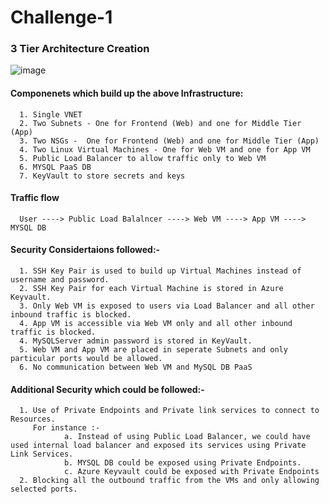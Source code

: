 # Challenge-1

### 3 Tier Architecture Creation

![image](https://user-images.githubusercontent.com/47051115/129131072-905b9d81-2bf0-4de5-885d-19bf2d872d72.png)

#### Componenets which build up the above Infrastructure:
      1. Single VNET
      2. Two Subnets - One for Frontend (Web) and one for Middle Tier (App)
      3. Two NSGs -  One for Frontend (Web) and one for Middle Tier (App)
      4. Two Linux Virtual Machines - One for Web VM and one for App VM 
      5. Public Load Balancer to allow traffic only to Web VM
      6. MYSQL PaaS DB
      7. KeyVault to store secrets and keys
 
#### Traffic flow
      User ----> Public Load Balalncer ----> Web VM ----> App VM ----> MYSQL DB
   
#### Security Considertaions followed:-
      1. SSH Key Pair is used to build up Virtual Machines instead of username and password.
      2. SSH Key Pair for each Virtual Machine is stored in Azure Keyvault.
      3. Only Web VM is exposed to users via Load Balancer and all other inbound traffic is blocked.
      4. App VM is accessible via Web VM only and all other inbound traffic is blocked.
      4. MySQLServer admin password is stored in KeyVault.
      5. Web VM and App VM are placed in seperate Subnets and only particular ports would be allowed.
      6. No communication between Web VM and MySQL DB PaaS
      
#### Additional Security which could be followed:-
      1. Use of Private Endpoints and Private link services to connect to Resources.
         For instance :-
                a. Instead of using Public Load Balancer, we could have used internal load balancer and exposed its services using Private Link Services.
                b. MYSQL DB could be exposed using Private Endpoints.
                c. Azure Keyvault could be exposed with Private Endpoints
      2. Blocking all the outbound traffic from the VMs and only allowing selected ports.
